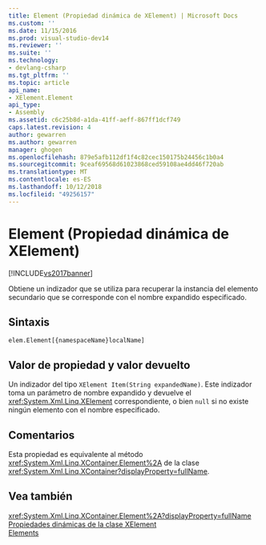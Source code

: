 ```yaml
---
title: Element (Propiedad dinámica de XElement) | Microsoft Docs
ms.custom: ''
ms.date: 11/15/2016
ms.prod: visual-studio-dev14
ms.reviewer: ''
ms.suite: ''
ms.technology:
- devlang-csharp
ms.tgt_pltfrm: ''
ms.topic: article
api_name:
- XElement.Element
api_type:
- Assembly
ms.assetid: c6c25b8d-a1da-41ff-aeff-867ff1dcf749
caps.latest.revision: 4
author: gewarren
ms.author: gewarren
manager: ghogen
ms.openlocfilehash: 879e5afb112df1f4c82cec150175b24456c1b0a4
ms.sourcegitcommit: 9ceaf69568d61023868ced59108ae4dd46f720ab
ms.translationtype: MT
ms.contentlocale: es-ES
ms.lasthandoff: 10/12/2018
ms.locfileid: "49256157"
---
```

# <a name="element-xelement-dynamic-property"></a>Element (Propiedad dinámica de XElement)
[!INCLUDE[vs2017banner](../includes/vs2017banner.md)]

Obtiene un indizador que se utiliza para recuperar la instancia del elemento secundario que se corresponde con el nombre expandido especificado.  
  
## <a name="syntax"></a>Sintaxis  
  
```  
elem.Element[{namespaceName}localName]  
```  
  
## <a name="property-valuereturn-value"></a>Valor de propiedad y valor devuelto  
 Un indizador del tipo `XElement Item(String expandedName)`. Este indizador toma un parámetro de nombre expandido y devuelve el <xref:System.Xml.Linq.XElement> correspondiente, o bien `null` si no existe ningún elemento con el nombre especificado.  
  
## <a name="remarks"></a>Comentarios  
 Esta propiedad es equivalente al método <xref:System.Xml.Linq.XContainer.Element%2A> de la clase <xref:System.Xml.Linq.XContainer?displayProperty=fullName>.  
  
## <a name="see-also"></a>Vea también  
 <xref:System.Xml.Linq.XContainer.Element%2A?displayProperty=fullName>   
 [Propiedades dinámicas de la clase XElement](../designers/xelement-class-dynamic-properties.md)   
 [Elements](../designers/elements-xelement-dynamic-property.md)



